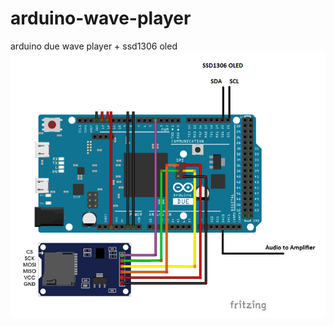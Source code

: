 # arduino-wave-player
arduino due wave player + ssd1306 oled
![alt text](https://github.com/Behnamzaki/arduino-wave-player/blob/[branch]/2410011551988695763.png?raw=true)
